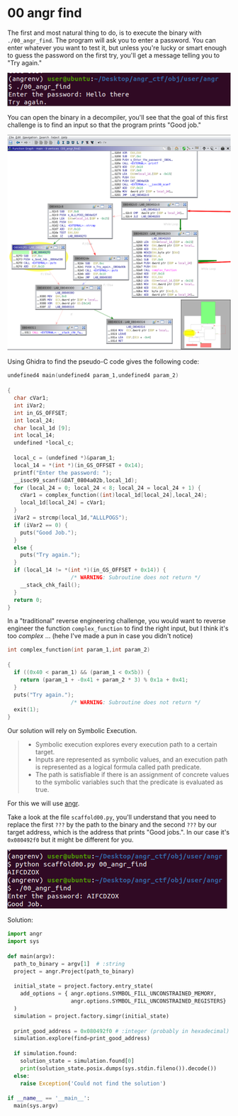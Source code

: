 # 00 angr find

The first and most natural thing to do, is to execute the binary with `./00_angr_find`. The program will ask you to enter a password. You can enter whatever you want to test it, but unless you're lucky or smart enough to guess the password on the first try, you'll get a message telling you to "Try again."

![Try_again](./images/00_try_again.png)

You can open the binary in a decompiler, you'll see that the  goal of this first challenge is to find an input so that the program prints "Good job."

![GJ_addr](./images/00_good_job_addr.png)

Using Ghidra to find the pseudo-C code gives the following code:
```c
undefined4 main(undefined4 param_1,undefined4 param_2)

{
  char cVar1;
  int iVar2;
  int in_GS_OFFSET;
  int local_24;
  char local_1d [9];
  int local_14;
  undefined *local_c;
  
  local_c = (undefined *)&param_1;
  local_14 = *(int *)(in_GS_OFFSET + 0x14);
  printf("Enter the password: ");
  __isoc99_scanf(&DAT_0804a02b,local_1d);
  for (local_24 = 0; local_24 < 8; local_24 = local_24 + 1) {
    cVar1 = complex_function((int)local_1d[local_24],local_24);
    local_1d[local_24] = cVar1;
  }
  iVar2 = strcmp(local_1d,"ALLLPOGS");
  if (iVar2 == 0) {
    puts("Good Job.");
  }
  else {
    puts("Try again.");
  }
  if (local_14 != *(int *)(in_GS_OFFSET + 0x14)) {
                    /* WARNING: Subroutine does not return */
    __stack_chk_fail();
  }
  return 0;
}
```

In a "traditional" reverse engineering challenge, you would want to reverse engineer the function `complex_function` to find the right input, but I think it's too *complex* ... (hehe I've made a pun in case you didn't notice)

```c
int complex_function(int param_1,int param_2)

{
  if ((0x40 < param_1) && (param_1 < 0x5b)) {
    return (param_1 + -0x41 + param_2 * 3) % 0x1a + 0x41;
  }
  puts("Try again.");
                    /* WARNING: Subroutine does not return */
  exit(1);
}
```

Our solution will rely on Symbolic Execution. 
> * Symbolic execution explores every execution path to a certain target.
> * Inputs are represented as symbolic values, and an execution path is represented as a logical formula called path predicate.
> * The path is satisfiable if there is an assignment of concrete values to the symbolic variables such that the predicate is evaluated as true.

For this we will use [angr](https://github.com/angr/angr).

Take a look at the file `scaffold00.py`, you'll understand that you need to replace the first `???` by the path to the binary and the second `???` by our target address, which is the address that prints "Good jobs.". In our case it's `0x080492f0` but it might be different for you.

![success](./images/00_success.png)

Solution:
```py
import angr
import sys

def main(argv):
  path_to_binary = argv[1]  # :string
  project = angr.Project(path_to_binary)

  initial_state = project.factory.entry_state(
    add_options = { angr.options.SYMBOL_FILL_UNCONSTRAINED_MEMORY,
                    angr.options.SYMBOL_FILL_UNCONSTRAINED_REGISTERS}
  )
  simulation = project.factory.simgr(initial_state)

  print_good_address = 0x080492f0 # :integer (probably in hexadecimal)
  simulation.explore(find=print_good_address)
  
  if simulation.found:
    solution_state = simulation.found[0]
    print(solution_state.posix.dumps(sys.stdin.fileno()).decode())
  else:
    raise Exception('Could not find the solution')

if __name__ == '__main__':
  main(sys.argv)
```